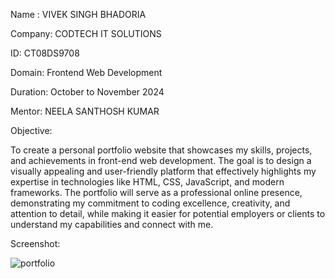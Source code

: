 Name : VIVEK SINGH BHADORIA

Company: CODTECH IT SOLUTIONS

ID: CT08DS9708

Domain: Frontend Web Development

Duration: October to November 2024

Mentor: NEELA SANTHOSH KUMAR

Objective:

To create a personal portfolio website that showcases my skills, projects, and achievements in front-end web development. The goal is to design a visually appealing and user-friendly platform that effectively highlights my expertise in technologies like HTML, CSS, JavaScript, and modern frameworks. The portfolio will serve as a professional online presence, demonstrating my commitment to coding excellence, creativity, and attention to detail, while making it easier for potential employers or clients to understand my capabilities and connect with me.

Screenshot: 

![portfolio](https://github.com/user-attachments/assets/ef10f7fc-6a0c-4b5d-b57e-6441ac1d0467)

